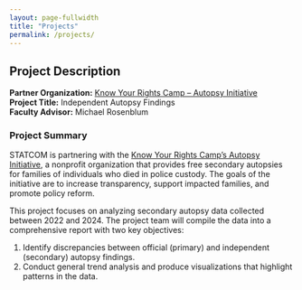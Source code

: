 ```yaml
---
layout: page-fullwidth
title: "Projects"
permalink: /projects/
---
```


## Project Description

**Partner Organization:** [Know Your Rights Camp – Autopsy Initiative](https://www.knowyourrightscamp.org/autopsyinitiative)  
**Project Title:** Independent Autopsy Findings  
**Faculty Advisor:** Michael Rosenblum  

### Project Summary

STATCOM is partnering with the [Know Your Rights Camp’s Autopsy Initiative](https://www.knowyourrightscamp.org/autopsyinitiative), a nonprofit organization that provides free secondary autopsies for families of individuals who died in police custody. The goals of the initiative are to increase transparency, support impacted families, and promote policy reform.

This project focuses on analyzing secondary autopsy data collected between 2022 and 2024. The project team will compile the data into a comprehensive report with two key objectives:  
1. Identify discrepancies between official (primary) and independent (secondary) autopsy findings.  
2. Conduct general trend analysis and produce visualizations that highlight patterns in the data.


